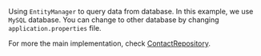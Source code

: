 Using `EntityManager` to query data from database. In this example, we use `MySQL` database. You can change to other database by changing `application.properties` file.

For more the main implementation, check [ContactRepository](https://github.com/buikhacnam/entity-manager-example/blob/main/src/main/java/com/buinam/entitymanagerexample/repository/ContactRepository.java).